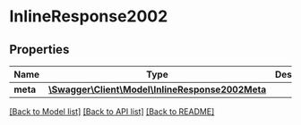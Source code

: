 # InlineResponse2002

## Properties
Name | Type | Description | Notes
------------ | ------------- | ------------- | -------------
**meta** | [**\Swagger\Client\Model\InlineResponse2002Meta**](InlineResponse2002Meta.md) |  | [optional] 

[[Back to Model list]](../README.md#documentation-for-models) [[Back to API list]](../README.md#documentation-for-api-endpoints) [[Back to README]](../README.md)


